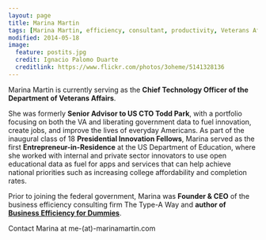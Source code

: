 ```yaml
---
layout: page
title: Marina Martin
tags: [Marina Martin, efficiency, consultant, productivity, Veterans Affairs, VA, CTO, Chief Technology Officer]
modified: 2014-05-18
image:
  feature: postits.jpg
  credit: Ignacio Palomo Duarte
  creditlink: https://www.flickr.com/photos/3oheme/5141328136
---
```


Marina Martin is currently serving as the **Chief Technology Officer of the Department of Veterans Affairs**.

She was formerly **Senior Advisor to US CTO Todd Park**, with a portfolio focusing on both the VA and liberating government data to fuel innovation, create jobs, and improve the lives of everyday Americans. As part of the inaugural class of 18 **Presidential Innovation Fellows**, Marina served as the first **Entrepreneur-in-Residence** at the US Department of Education, where she worked with internal and private sector innovators to use open educational data as fuel for apps and services that can help achieve national priorities such as increasing college affordability and completion rates. 

Prior to joining the federal government, Marina was **Founder & CEO** of the business efficiency consulting firm The Type-A Way and **author of** [**Business Efficiency for Dummies**](http://bit.ly/businessefficiency).

Contact Marina at me-(at)-marinamartin.com